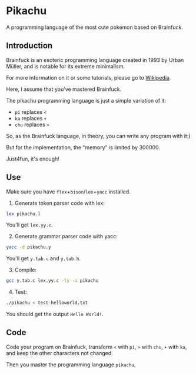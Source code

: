 # Pikachu

A programming language of the most cute pokemon based on Brainfuck.

## Introduction

Brainfuck is an esoteric programming language created in 1993 by Urban Müller, and is notable for its extreme minimalism.

For more information on it or some tutorials, please go to [Wikipedia](https://en.wikipedia.org/wiki/Brainfuck).

Here, I assume that you've mastered Brainfuck.

The pikachu programming language is just a simple variation of it:
- `pi` replaces `<`
- `ka` replaces `+`
- `chu` replaces `>`

So, as the Brainfuck language, in theory, you can write any program with it:)

But for the implementation, the "memory" is limited by 300000.

Just4fun, it's enough!

## Use

Make sure you have `flex`+`bison`/`lex`+`yacc` installed.

1. Generate token parser code with lex:

```bash
lex pikachu.l
```

You'll get `lex.yy.c`.

2. Generate grammar parser code with yacc:

```bash
yacc -d pikachu.y
```

You'll get `y.tab.c` and `y.tab.h`.

3. Compile:

```bash
gcc y.tab.c lex.yy.c -ly -o pikachu
```

4. Test:

```bash
./pikachu < test-helloworld.txt
```

You should get the output `Hello World!`.

## Code

Code your program on Brainfuck, transform `<` with `pi`, `>` with `chu`, `+` with `ka`, and keep the other characters not changed.

Then you master the programming language `pikachu`.
